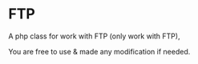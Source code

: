 # FTP
A php class for work with FTP (only work with FTP), 

You are free to use & made any modification if needed. 
